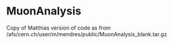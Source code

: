 # MuonAnalysis
Copy of Matthias version of code as from /afs/cern.ch/user/m/mendres/public/MuonAnalysis_blank.tar.gz
